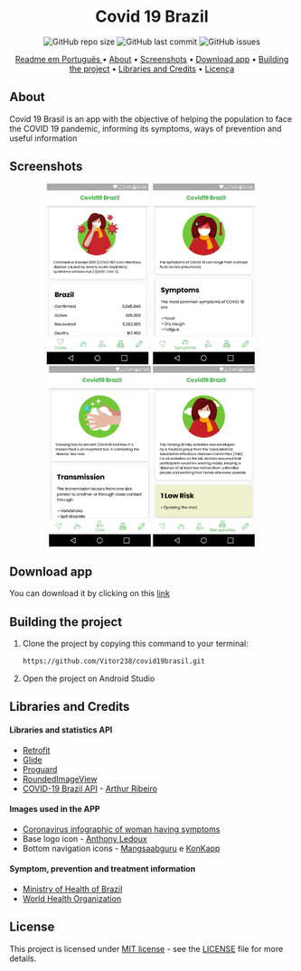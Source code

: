 <h1 align="center">Covid 19 Brazil</h1>


<p align="center">
<img alt="GitHub repo size" src="https://img.shields.io/github/repo-size/Vitor238/Covid19-Brasil">

<img alt="GitHub last commit" src="https://img.shields.io/github/last-commit/Vitor238/Covid19-Brasil">

<img alt="GitHub issues" src="https://img.shields.io/github/issues/Vitor238/Covid19-Brasil">
</p>

<p align="center">
 <a href="./README.md">Readme em Português </a> •
 <a href="#about">About</a> •
 <a href="#screenshots">Screenshots</a> •
 <a href="#download-app">Download app</a> •
 <a href="#building-the-project">Building the project</a> •
 <a href="#libraries-and-credits">Libraries and Credits</a> •
 <a href="#licensa">Licença</a>
</p>

## About

Covid 19 Brasil is an app with the objective of helping the population to face the COVID 19 pandemic, informing its symptoms, ways of prevention and useful information

## Screenshots

<p align="center">
<img src="./screenshots/screenshot_1_en.png" alt="Screenshot 1"
width="180"> <img src="./screenshots/screenshot_2_en.png"
alt="Screenshot 2" width="180" hspace="4"> <img src="./screenshots/screenshot_3_en.png" alt="Screenshot 3"
width="180"> <img src="./screenshots/screenshot_4_en.png" alt="Screenshot 4"
width="180">
</p>

## Download app

You can download it by clicking on this [link](https://github.com/Vitor238/covid19brasil/raw/master/covid19-brasil.apk)

## Building the project

1. Clone the project by copying this command to your terminal:
   
   ```bash
   https://github.com/Vitor238/covid19brasil.git
   ```

2. Open the project on Android Studio   

## Libraries and Credits

#### Libraries and statistics API

* [Retrofit](https://github.com/square/retrofit)
* [Glide](https://github.com/bumptech/glide)
* [Proguard](https://developer.android.com/studio/build/shrink-code)
* [RoundedImageView](https://github.com/vinc3m1/RoundedImageView)
* [COVID-19 Brazil API](https://github.com/devarthurribeiro/covid19-brazil-api) - [Arthur Ribeiro](https://github.com/devarthurribeiro)

#### Images used in the APP

* [Coronavirus infographic of woman having symptoms](https://br.freepik.com/vetores-gratis/infografico-de-coronavirus-de-mulher-com-sintomas_7268263.htm#page=3&query=infografico+covid&position=39)
* Base logo icon - [Anthony Ledoux](https://www.iconfinder.com/Vntole)
* Bottom navigation icons - [Mangsaabguru](https://www.iconfinder.com/mangsaab) e [KonKapp](https://www.iconfinder.com/konkapp)

#### Symptom, prevention and treatment information

* [Ministry of Health of Brazil](https://coronavirus.saude.gov.br/)
* [World Health Organization](https://www.who.int/emergencies/diseases/novel-coronavirus-2019)

## License

This project is licensed under [MIT license](https://opensource.org/licenses/MIT) - see the [LICENSE](LICENSE) file for more details.
